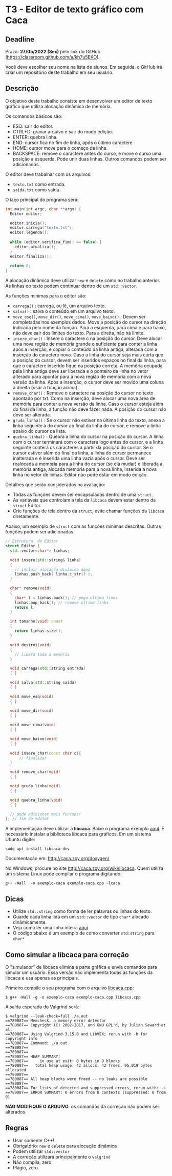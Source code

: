 
# T3 - Editor de texto gráfico com Caca

## Deadline

Prazo: **27/05/2022 (Sex)** pelo link do GitHub (https://classroom.github.com/a/kh7u5EKO).

Você deve escolher seu nome na lista de alunos. Em seguida, o GitHub irá criar um repositório deste trabalho em seu usuário.

## Descrição

O objetivo deste  trabalho consiste em desenvolver um editor de texto gráfico
que utiliza alocação dinâmica de memória.

Os comandos básicos são:
- ESQ: sair do editor.
- CTRL+D: gravar arquivo e sair do modo edição.
- ENTER: quebra linha.
- END: cursor fica no fim de linha, após o último caractere
- HOME: cursor move para o começo da linha.
- BACKSPACE: remove o caractere antes do curso, e move o curso uma posição a esquerda. Pode unir duas linhas.
Outros comandos podem ser adicionados.

O editor deve trabalhar com os arquivos:
- `texto.txt` como entrada.
- `saida.txt` como saída.

O laço principal do programa será:
```c++
int main(int argc, char **argv) {
  Editor editor;

  editor.inicia();
  editor.carrega("texto.txt");
  editor.legenda();
  
  while (editor.verifica_fim() == false) {
    editor.atualiza();
  }
  editor.finaliza();
  
  return 0;
}
```


A alocação dinâmica deve utilizar `new` e `delete` como no trabalho anterior.
As linhas do texto podem continuar dentro de um `std::vector`.

As funções mínimas para o editor são:
- `carrega()` : carrega, ou lê, um arquivo texto.
- `salva()` : salva o conteúdo em um arquivo texto.
- `move_esq()`, `move_dir()`, `move_cima()`, `move_baixo()` : Devem ser completadas nos exemplos dados.  Move a posição do cursor na direção indicada pelo nome da função. Para a esquerda, para cima e para baixo, não deve sair dos limites do texto. Para a direita, não há limite.
- `insere_char()` : Insere o caractere c na posição do cursor. Deve alocar uma nova região de memória grande o suficiente para conter a linha após a inserção, e copiar o conteúdo da linha antiga, alterada com a inserção do caractere novo. Caso a linha do cursor seja mais curta que a posição do cursor, devem ser inseridos espaços no final da linha, para que o caractere inserido fique na posição correta. A memória ocupada pela linha antiga deve ser liberada e o ponteiro da linha no vetor alterado para apontar para a nova região de memória com a nova versão da linha. Após a inserção, o cursor deve ser movido uma coluna à direita (usar a função acima).
- `remove_char()` : Remove o caractere na posição do cursor no texto apontado por txt. Como na inserção, deve alocar uma nova área de memória para conter a nova versão da linha. Caso o cursor esteja além do final da linha, a função não deve fazer nada. A posição do cursor não deve ser alterada.
- `gruda_linha()` : Se o cursor não estiver na última linha do texto, anexa a linha seguinte à do cursor ao final da linha do cursor, e remove a linha abaixo do cursor da lista.
- `quebra_linha()` : Quebra a linha do cursor na posição do cursor. A linha com o cursor terminará com o caractere logo antes do cursor, e a linha seguinte conterá os caracteres a partir da posição do cursor. Se o cursor estiver além do final da linha, a linha do cursor permanece inalterada e é inserida uma linha vazia após o cursor. Deve ser realocada a memória para a linha do cursor (se ela mudar) e liberada a memória antiga, alocada memória para a nova linha, inserida a nova linha no vetor de linhas. Editor não pode estar em modo edição.

Detalhes que serão considerados na avaliação:
- Todas as funções devem ser encapsuladas dentro de uma `struct`.
- As variáveis que controlam a tela da `libcaca` devem estar dentro da
  `struct` Editor.
- Crie funções de tela dentro da `struct`, evite chamar funções da
  `libcaca` diretamente.


Abaixo, um exemplo de `struct` com as funções mínimas descritas. Outras funções podem ser adicionadas.
```c++
// Estrutura  do Editor
struct Editor {
  std::vector<char*> linhas;

  void insere(std::string& linha)
  {
    // incluir alocação dinâmica aqui
    linhas.push_back( linha.c_str() );
  }

  char* remove(void)
  {
    char* l = linhas.back(); // pega ultima linha
    linhas.pop_back(); // remove ultima linha
    return l;
  }

  int tamanho(void) const
  {
    return linhas.size();
  }

  void destroi(void)
  {
    // libera toda a memória
  }

  void carrega(std::string entrada)
  { }

  void salva(std::string saida)
  { }

  void move_esq(void)
  { }

  void move_dir(void)
  { }
  
  void move_cima(void)
  { }

  void move_baixo(void)
  { }
  
  void insere_char(const char c){
      // finalizar
  }

  void remove_char(void)
  { }

  void gruda_linha(void)
  { }

  void quebra_linha(void)
  { }

  // pode adicionar mais funcoes!
}; // fim do editor
```

A implementação deve utilizar a **libcaca**. Baixe o programa exemplo
[aqui](exemplo-caca.cpp). É necessário instalar a biblioteca libcaca para gráficos. Em um
sistema Ubuntu digite:
```
sudo apt install libcaca-dev
```
Documentação em: http://caca.zoy.org/doxygen/

No Windows, procure no site http://caca.zoy.org/wiki/libcaca. Quem
utiliza um sistema Linux pode compilar o programa digitando:
```
g++ -Wall  -o exemplo-caca exemplo-caca.cpp -lcaca
```

## Dicas
- Utilize `std::string` como forma de ler palavras ou linhas do texto.
- Guarde cada linha lida em um `std::vector` de tipo `char*` alocado dinâmicamente.
- Veja como ler uma linha inteira [aqui](../..//aulas/introducao_cxx#entrada-e-saída)
- O código abaixo é um exemplo de como converter `std:string` para `char*`

## Como simular a libcaca para correção 

O "simulador" de libcaca elimina a parte gráfica e envia comandos para simular 
um usuário. Essa versão não implementa todas as funções da libcaca e usa apenas as principais.

Primeiro compile o seu programa com o arquivo [libcaca.cpp](libcaca.cpp):
```
$ g++ -Wall -g -o exemplo-caca exemplo-caca.cpp libcaca.cpp
```

A saída esperada do Valgrind será:
```
$ valgrind --leak-check=full ./a.out 
==780087== Memcheck, a memory error detector
==780087== Copyright (C) 2002-2017, and GNU GPL'd, by Julian Seward et al.
==780087== Using Valgrind-3.15.0 and LibVEX; rerun with -h for copyright info
==780087== Command: ./a.out
==780087== 
==780087== 
==780087== HEAP SUMMARY:
==780087==     in use at exit: 0 bytes in 0 blocks
==780087==   total heap usage: 42 allocs, 42 frees, 95,019 bytes allocated
==780087== 
==780087== All heap blocks were freed -- no leaks are possible
==780087== 
==780087== For lists of detected and suppressed errors, rerun with: -s
==780087== ERROR SUMMARY: 0 errors from 0 contexts (suppressed: 0 from 0)
```

**NÃO MODIFIQUE O ARQUIVO**: os comandos da correção não podem ser alterados.

## Regras

- Usar somente C++!
- Obrigatório: `new` e `delete` para alocação dinâmica
- Podem utilizar `std::vector`
- A correção utilizará principalmente o `valgrind`
- Não compila, zero.
- Plágio, zero.